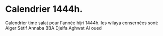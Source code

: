 # Calendrier 1444h.
Calendrier time salat pour l'année hijri 1444h.
les wilaya consernées sont:
Alger
Sétif
Annaba
BBA
Djelfa
Aghwat
Al oued
